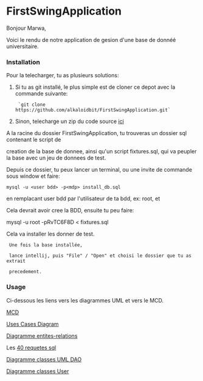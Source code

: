 # FirstSwingApplication

Bonjour Marwa,

Voici le rendu de notre application de gesion d'une base de donnéé universitaire.

### Installation

Pour la telecharger, tu as plusieurs solutions:
1) Si tu as git installé, le plus simple est de cloner ce depot avec la commande suivante:

        `git clone https://github.com/alkaloidbit/FirstSwingApplication.git`
     
2) Sinon, telecharge un zip du code source [ici](https://github.com/alkaloidbit/FirstSwingApplication/archive/refs/heads/main.zip)


A la racine du dossier FirstSwingApplication, tu trouveras un dossier sql contenant le script de

creation de la base de donnee, ainsi qu'un script fixtures.sql, qui va peupler la base avec un jeu de donnees de test. 

Depuis ce dossier,  tu peux lancer un terminal, ou une invite de commande sous window et faire:

`mysql -u <user bdd> -p<mdp> install_db.sql`

en remplacant user bdd par l'utilisateur de ta bdd, ex: root, et <mdp>

Cela devrait avoir cree la BDD, ensuite tu peu faire:

mysql -u root -pRvTC6F8D < fixtures.sql

Cela va installer les donner de test.


     Une fois la base installée,

     lance intellij, puis "File" / "Open" et choisi le dossier que tu as extrait
     
     precedement.

### Usage

Ci-dessous les liens vers les diagrammes UML et vers le MCD.

[MCD](https://github.com/alkaloidbit/FirstSwingApplication/blob/main/docs/mocodo_notebook/sandbox.svg)



[Uses Cases Diagram](https://github.com/alkaloidbit/FirstSwingApplication/blob/main/docs/diagrams/Projet_bibli_CU_V2.drawio.png)

[Diagramme entites-relations](https://github.com/alkaloidbit/FirstSwingApplication/blob/main/docs/diagrams/Le%20mod%C3%A8le%20relationnel%20de%20la%20base%20de%20donn%C3%A9es.pdf)

Les [40 requetes sql](https://github.com/alkaloidbit/FirstSwingApplication/blob/main/sql/fourtyqueries.sql)

[Diagramme classes UML DAO](https://github.com/alkaloidbit/FirstSwingApplication/blob/main/docs/diagrams/Diagramme%20de%20classes%201.pdf)

[Diagramme classes User](https://github.com/alkaloidbit/FirstSwingApplication/blob/main/docs/diagrams/Diagramme%20de%20classes%203.pdf)
